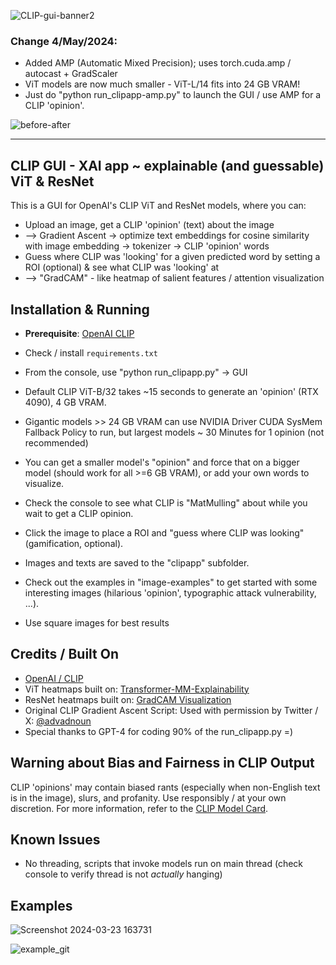 
![CLIP-gui-banner2](https://github.com/zer0int/CLIP-XAI-GUI/assets/132047210/208fce6e-221b-4ff3-b7ee-3795a97b4fb6)

### Change 4/May/2024:

- Added AMP (Automatic Mixed Precision); uses torch.cuda.amp / autocast + GradScaler
- ViT models are now much smaller - ViT-L/14 fits into 24 GB VRAM!
- Just do "python run_clipapp-amp.py" to launch the GUI / use AMP for a CLIP 'opinion'.

![before-after](https://github.com/zer0int/CLIP-XAI-GUI/assets/132047210/11b6b703-3f64-42df-9177-31143834d6c2)

-----

## CLIP GUI - XAI app ~ explainable (and guessable) ViT & ResNet

This is a GUI for OpenAI's CLIP ViT and ResNet models, where you can:
- Upload an image, get a CLIP 'opinion' (text) about the image
- --> Gradient Ascent -> optimize text embeddings for cosine similarity with image embedding -> tokenizer -> CLIP 'opinion' words
- Guess where CLIP was 'looking' for a given predicted word by setting a ROI (optional) & see what CLIP was 'looking' at
- --> "GradCAM" - like heatmap of salient features / attention visualization

## Installation & Running

- **Prerequisite**: [OpenAI CLIP](https://github.com/openai/CLIP)
- Check / install `requirements.txt`
- From the console, use "python run_clipapp.py" -> GUI

- Default CLIP ViT-B/32 takes ~15 seconds to generate an 'opinion' (RTX 4090), 4 GB VRAM.
- Gigantic models >> 24 GB VRAM can use NVIDIA Driver CUDA SysMem Fallback Policy to run, but largest models ~ 30 Minutes for 1 opinion (not recommended)
- You can get a smaller model's "opinion" and force that on a bigger model (should work for all >=6 GB VRAM), or add your own words to visualize.
- Check the console to see what CLIP is "MatMulling" about while you wait to get a CLIP opinion.
- Click the image to place a ROI and "guess where CLIP was looking" (gamification, optional).
- Images and texts are saved to the "clipapp" subfolder.
- Check out the examples in "image-examples" to get started with some interesting images (hilarious 'opinion', typographic attack vulnerability, ...).
- Use square images for best results


## Credits / Built On

- [OpenAI / CLIP](https://github.com/openai/CLIP)
- ViT heatmaps built on: [Transformer-MM-Explainability](https://github.com/hila-chefer/Transformer-MM-Explainability)
- ResNet heatmaps built on: [GradCAM Visualization](https://github.com/kevinzakka/clip_playground)
- Original CLIP Gradient Ascent Script: Used with permission by Twitter / X: [@advadnoun](https://twitter.com/advadnoun)
- Special thanks to GPT-4 for coding 90% of the run_clipapp.py =)

## Warning about Bias and Fairness in CLIP Output

CLIP 'opinions' may contain biased rants (especially when non-English text is in the image), slurs, and profanity. Use responsibly / at your own discretion.
For more information, refer to the [CLIP Model Card](https://github.com/openai/CLIP/blob/main/model-card.md).

## Known Issues
- No threading, scripts that invoke models run on main thread (check console to verify thread is not *actually* hanging)

## Examples

![Screenshot 2024-03-23 163731](https://github.com/zer0int/CLIP-XAI-GUI/assets/132047210/17f4bc5f-51e3-4c87-96b5-682a5fcaa794)

![example_git](https://github.com/zer0int/CLIP-XAI-GUI/assets/132047210/170b20e2-9ce1-4b12-bb86-706af89db156)
